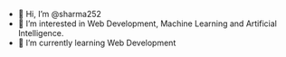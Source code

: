 - 👋 Hi, I’m @sharma252
- 👀 I’m interested in Web Development, Machine Learning and Artificial Intelligence.
- 🌱 I’m currently learning Web Development

<!---
sharma252/sharma252 is a ✨ special ✨ repository because its `README.md` (this file) appears on your GitHub profile.
You can click the Preview link to take a look at your changes.
--->
